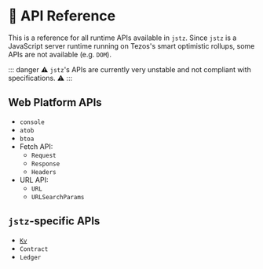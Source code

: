 # 🧰 API Reference

This is a reference for all runtime APIs available in `jstz`. Since `jstz` is a JavaScript server runtime
running on Tezos's smart optimistic rollups, some APIs are not available (e.g. `DOM`).

::: danger
⚠️ `jstz`'s APIs are currently very unstable and not compliant with specifications. ⚠️
:::

## Web Platform APIs

- `console`
- `atob`
- `btoa`
- Fetch API:
  - `Request`
  - `Response`
  - `Headers`
- URL API:
  - `URL`
  - `URLSearchParams`

## `jstz`-specific APIs

- [`Kv`](./kv.md)
- `Contract`
- `Ledger`
